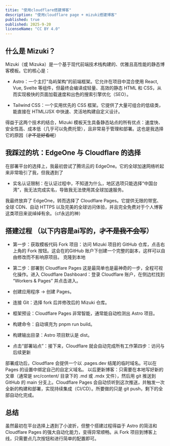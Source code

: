 ```yaml
---
titie: "使用cloudflare搭建博客"
description: "使用cloudflare page + mizuki搭建博客"
published: true
oublished: 2025-9-20
licenseName: "CC BY 4.0"
---
```


## 什么是 Mizuki？
Mizuki（或 Mizuka）是一个基于现代前端技术栈构建的、优雅且高性能的静态博客模板。它的核心是：

-  Astro：一个主打“岛屿架构”的前端框架。它允许在项目中混合使用 React, Vue, Svelte 等组件，但最终会编译成轻量、高效的静态 HTML 和 CSS，从而实现极快的页面加载速度和出色的搜索引擎优化（SEO）。

-  Tailwind CSS：一个实用优先的 CSS 框架。它提供了大量可组合的低级类，能直接在 HTML/JSX 中快速、灵活地构建自定义设计。

得益于这两个技术的结合，Mizuki 模板天生具备静态站点的所有优点：速度快、安全性高、成本低（几乎可以免费托管），且非常易于管理和部署。这也是我选择它的原因（~~才不是好看呢~~）

## 我踩过的坑：EdgeOne 与 Cloudflare 的选择
在部署平台的选择上，我最初尝试了腾讯云的 EdgeOne。它的全球加速网络听起来非常吸引了我，但我遇到了

-  实名认证限制：在认证过程中，不知道为什么，地区选项只能选择“中国台湾”，我无法完成实名，导致我无法使用其全球加速服务。

我最终放弃了 EdgeOne，转而选择了 Cloudflare Pages。它提供无限的带宽、全球 CDN、自动 HTTPS 以及完美的全球访问体验，并且完全免费对于个人博客这类项目来说绰绰有余。（cf永远的神）

## 搭建过程  （以下内容是ai写的，~~才不是我不会写~~）
-  第一步：获取模板代码
Fork 项目：访问 Mizuki 项目的 GitHub 仓库，点击右上角的 Fork 按钮。这会在的GitHub 账户下创建一个完整的副本，这样可以自由修改而不影响原项目。
克隆到本地

-  第二步：部署到 Cloudflare Pages
这是最简单也是最神奇的一步，全程可视化操作。进入 Cloudflare Dashboard：登录 Cloudflare 账户，在侧边栏找到 “Workers & Pages” 并点击进入。
-  创建应用程序 -> 创建 Pages。
-  连接 Git：选择 fork 后并修改后的 Mizuki 仓库。
-  框架预设：Cloudflare Pages 非常智能，通常能自动检测出 Astro 项目。
-  构建命令：自动填充为 pnpm run build。
-  构建输出目录：Astro 项目默认是 dist。
-  点击“部署站点”：接下来，Cloudflare 就会自动完成所有工作第四步：访问与后续更新

部署成功后，Cloudflare 会提供一个以 .pages.dev 结尾的临时域名。可以在 Pages 的设置中绑定自己的自定义域名。
以后更新博客：只需要在本地写好新的文章（通常是 src/content/ 目录下的 .md 或 .mdx 文件），然后用 git 推送到 GitHub 的 main 分支上。Cloudflare Pages 会自动侦听到这次推送，并触发一次全新的构建和部署，实现持续集成（CI/CD）。所要做的只是 git push，剩下的全部自动化完成。

## 总结
虽然最初在平台选择上遇到了小波折，但整个搭建过程得益于 Astro 的简洁和 Cloudflare Pages 的强大自动化能力，变得异常顺畅。从 Fork 项目到博客上线，只需要点几次按钮和进行简单的配置即可。